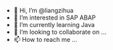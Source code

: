 - 👋 Hi, I’m @liangzihua
- 👀 I’m interested in SAP ABAP
- 🌱 I’m currently learning Java
- 💞️ I’m looking to collaborate on ...
- 📫 How to reach me ...

<!---
liangzihua/liangzihua is a ✨ special ✨ repository because its `README.md` (this file) appears on your GitHub profile.
You can click the Preview link to take a look at your changes.
--->
